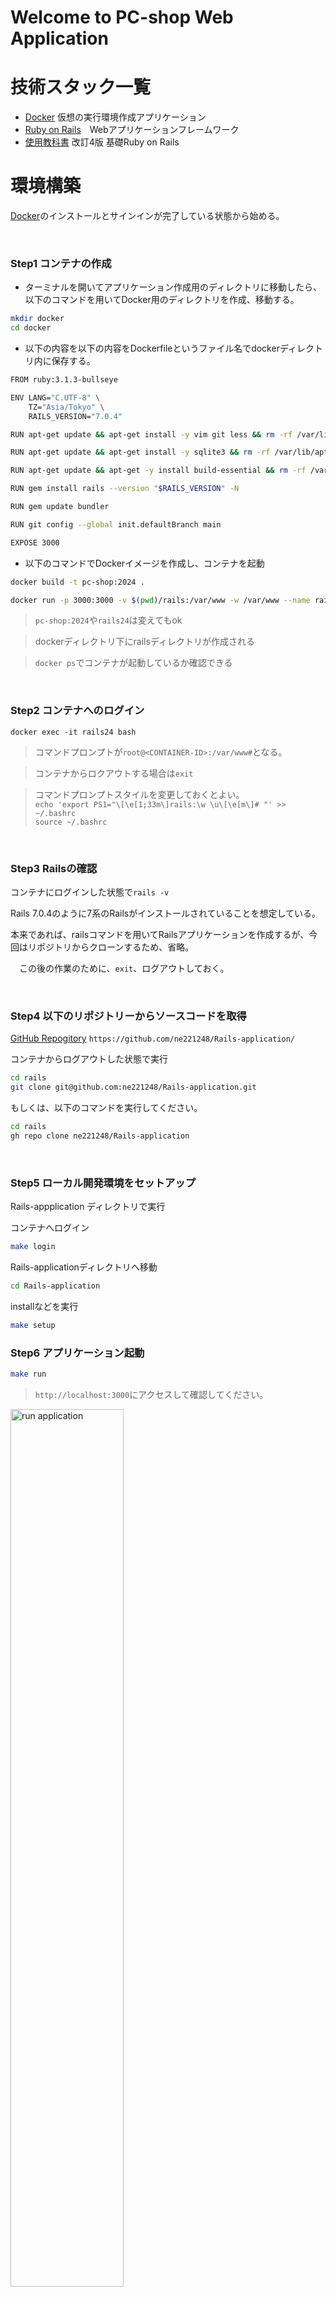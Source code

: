 # Welcome to PC-shop Web Application 

# 技術スタック一覧
- [Docker](https://www.docker.com/ja-jp/) 仮想の実行環境作成アプリケーション
- [Ruby on Rails](https://rubyonrails.org/)　Webアプリケーションフレームワーク
- [使用教科書](https://www.oiax.jp/rails5book) 改訂4版 基礎Ruby on Rails

# 環境構築
[Docker](https://docs.docker.com/desktop/install/mac-install/)のインストールとサインインが完了している状態から始める。

<br>

### Step1 コンテナの作成
- ターミナルを開いてアプリケーション作成用のディレクトリに移動したら、以下のコマンドを用いてDocker用のディレクトリを作成、移動する。
```sh
mkdir docker
cd docker
```

- 以下の内容を以下の内容をDockerfileというファイル名でdockerディレクトリ内に保存する。

```sh
FROM ruby:3.1.3-bullseye

ENV LANG="C.UTF-8" \
    TZ="Asia/Tokyo" \
    RAILS_VERSION="7.0.4"

RUN apt-get update && apt-get install -y vim git less && rm -rf /var/lib/apt/lists/*

RUN apt-get update && apt-get install -y sqlite3 && rm -rf /var/lib/apt/lists/*

RUN apt-get update && apt-get -y install build-essential && rm -rf /var/lib/apt/lists/*

RUN gem install rails --version "$RAILS_VERSION" -N

RUN gem update bundler

RUN git config --global init.defaultBranch main

EXPOSE 3000
```
- 以下のコマンドでDockerイメージを作成し、コンテナを起動
```sh
docker build -t pc-shop:2024 .
```

```sh
docker run -p 3000:3000 -v $(pwd)/rails:/var/www -w /var/www --name rails24 -d pc-shop:2024 tail -f /dev/null
```
> `pc-shop:2024`や`rails24`は変えてもok

>dockerディレクトリ下にrailsディレクトリが作成される

> `docker ps`でコンテナが起動しているか確認できる

<br>

### Step2 コンテナへのログイン
```ssh
docker exec -it rails24 bash
```
>コマンドプロンプトが`root@<CONTAINER-ID>:/var/www#`となる。
  
>コンテナからロクアウトする場合は`exit`

>コマンドプロンプトスタイルを変更しておくとよい。  
>`echo 'export PS1="\[\e[1;33m\]rails:\w \u\[\e[m\]# "' >> ~/.bashrc`    
>`source ~/.bashrc`

<br>

### Step3 Railsの確認
コンテナにログインした状態で`rails -v`　　

Rails 7.0.4のように7系のRailsがインストールされていることを想定している。

本来であれば、railsコマンドを用いてRailsアプリケーションを作成するが、今回はリポジトリからクローンするため、省略。

　この後の作業のために、`exit`、ログアウトしておく。

<br>

### Step4 以下のリポジトリーからソースコードを取得

[GitHub Repogitory](https://github.com/ne221248/Rails-application/) `https://github.com/ne221248/Rails-application/`

コンテナからログアウトした状態で実行
```sh
cd rails
git clone git@github.com:ne221248/Rails-application.git
```

もしくは、以下のコマンドを実行してください。

```sh
cd rails
gh repo clone ne221248/Rails-application
```
<br>

### Step5 ローカル開発環境をセットアップ
Rails-appplication ディレクトリで実行

コンテナへログイン
```sh
make login
```
Rails-applicationディレクトリへ移動
```sh
cd Rails-application
```
installなどを実行
```sh
make setup
```

### Step6 アプリケーション起動

```sh
make run
```

>`http://localhost:3000`にアクセスして確認してください。

<img src="./readme/index_page.png" alt="run application" style="width: 60%;"/>



>アプリケーションを停止するには、バックグラウンド実行したため、`fg`コマンドでフォアグラウンドに移行し、Ctrl+Cキーを押す。

<br>

# How to use this application

## 動作例

### サイトへアクセス
[http://localhost:3000](http://localhost:3000)　にアクセスすると、購入できるプランの一覧が表示されます。ログイン関連は際はサイドバーからできます。
<img src="./readme/index_page.png" alt="root:" style="width: 80%;"/>

### プラン詳細を確認
プラン名をクリックすると、詳細を見ることができます。
<img src="./readme/plan_show.png" alt="plan/show" style="width: 80%;"/>

### カートへ追加
カートに追加しようとすると、ログインを求められます。

ログイン後、カートに追加できるようになります。

<img src="./readme/login.png" alt="before_action" style="width: 80%;"/>
<img src="./readme/cart_new.png" alt="cart/new" style="width: 80%;"/>
<img src="./readme/cart_show.png" alt="cart/show" style="width: 80%;"/>

>カートとUserは1対1の関係にあるので、またログインしても情報は記憶されていますし、一人に対して複数のカートが生成されることを防いでいます。

### 構成の変更
カートの内容を確認すると、編集or削除できるリンクが表示されている。

編集をクリックして好きな構成に変更する。
<img src="./readme/cart_edit.png" alt="cart/edit" style="width: 80%;"/>
<img src="./readme/cart_edit_ok.png" alt="cart/show_2" style="width: 80%;"/>

>planモデルにPC構成情報があり、partモデルにパーツ情報があるが、それらをつなぐ中間テーブルplan_partモデルを作成し、planモデルとpartモデルを多対多の関連付けをしているため、複数のプランで同じパーツを使えるようにしている。
>また、中間テーブルのおかげでplanの変更が容易である。
>>しかしそれだと、他のユーザにも反映される全てのプランについてパーツを変えてしまうため、新たな中間モデルconfigurationを作成してこの処理を可能にしている。

### 予約の確定
カートの詳細から予約を確定することができる。一度下のような画面に遷移する。
<img src="./readme/orders_new" alt="orders/new" style="width: 80%;"/>

予約を確定したら、注文状況から詳細を確認することができる。
<img src="./readme/orders_index" alt="orders/index" style="width: 80%;"/>

### その他
- 右上のユーザ名をクリックすることでログインしているユーザの情報やパスワードを変更できます。
- 予約はステータスが"予約済み"であれば削除できます。それ以外の時はユーザ側から削除できません。
- 在庫がなくなったパーツを含む構成はカートに追加できません。　何かの不具合でカートに追加できてしまっても、予約を確定する際にエラー処理を挟み、そのカートを破棄します。

<br>

## 管理者Page
[http://localhost:3000/admin_login](http://localhost:3000/admin_login) 「管理者」という名前でログインできます。パスワードは「game」です。

詳細は省きます。在庫の管理や構成の変更やユーザの管理や予約の削除をすることができます。
>名前付き空間Adminで実装

<img src="./readme/admin.png" alt="admin" style="width: 80%;"/>

<br>

## オペレータPage
[http://localhost:3000/operator_login](http://localhost:3000/operator_login) 「オペ」という名前でログインできます。パスワードは「game」です。

オペレータは発送業者などを想定しています。予約ステータスの変更のみできます。
>名前付き空間operatorで実装

<img src="./readme/operator.png" alt="operator" style="width: 80%;"/>
